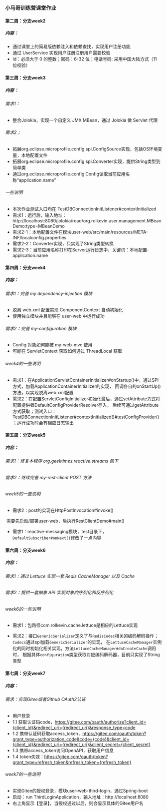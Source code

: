 ### 小马哥训练营课堂作业

#### 第二周：分支week2
##### 内容：
+ 通过课堂上的简易版依赖注入和依赖查找，实现用户注册功能
+ 通过 UserService 实现用户注册注册用户需要校验
+ Id：必须大于 0 的整数；密码：6-32 位；电话号码: 采用中国大陆方式（11 位校验）

#### 第三周：分支week3
##### 内容：
###### 需求1：
+ 整合Jolokia，实现一个自定义 JMX MBean，通过 Jolokia 做 Servlet 代理

###### 需求2；
+ 拓展org.eclipse.microprofile.config.spi.ConfigSource实现，包括OS环境变量，本地配置文件
+ 拓展org.eclipse.microprofile.config.spi.Converter实现，提供String类型到简单类
+ 通过org.eclipse.microprofile.config.Config读取当前应用名称“application.name”

###### 一些说明
+ 本次作业测试入口均在 TestDBConnectionInitListener#contextInitialized
+ 需求1：运行后，输入地址：http://localhost:8080/jolokia/read/org.rolkevin.user.management.MBeanDemo:type=MBeanDemo
+ 需求2-1：本地配置文件在模块user-web/src/main/resources/META-INF/localconfig.properties
+ 需求2-2：Converter实现，只实现了String类型转换
+ 需求2-3：当前应用名称打印在Server运行日志中，关键词：本地配置-application.name


#### 第四周：分支week4
##### 内容：
###### 需求1：完善 my dependency-injection 模块
+ 脱离 web.xml 配置实现 ComponentContext 自动初始化
+ 使用独立模块并且能够在 user-web 中运行成功
###### 需求2：完善 my-configuration 模块
+ Config 对象如何能被 my-web-mvc 使用
+ 可能在 ServletContext 获取如何通过 ThreadLocal 获取

###### week4的一些说明
+ 需求1：在ApplicationServletContainerInitializer#onStartup()中，通过SPI方式，加载ApplicationContainerInitializer的实现，
回调各自的onStartUp()方法，以实现脱离web.xml配置
+ 需求2：在配置ServletConfigInitializer初始化最后，通过setAttribute方式将配置提供者DefaultConfigProviderResolver存入，
后续可通过getAttribute方式获取；测试入口：TestDBConnectionInitListener#contextInitialized()#testConfigProvider()；运行成功时会有相应日志输出



#### 第五周：分支week5

##### 内容：

###### 需求1：修复本程序 org.geektimes.reactive.streams 包下

###### 需求2：继续完善 my-rest-client POST 方法

###### week5的一些说明

- 需求2：post的实现在HttpPostInvocation#invoke()

​       需要先启动/部署user-web，后执行RestClientDemo#main()

- 需求1：reactive-messaging模块，test目录下，`DefaultSubscriber#onNext()`修改了一点内容

#### 第六周：分支week6

##### 内容：

###### 需求1：通过 Lettuce 实现一套 Redis CacheManager 以及 Cache

###### 需求2：提供一套抽象 API 实现对象的序列化和反序列化

###### week6的一些说明
- 需求1：包路径com.rolkevin.cache.lettuce是相应的Lettuce实现

- 需求2：接口`GenericSerializer`定义了与`RedisCodec`相关的编码解码操作；`Codecs`通过spi加载`GenericSerializer`的实现，
在`LettuceCacheManager`实例化的同时初始化相关实现，方法`LettuceCacheManager#doCreateCache`调用时，
根据具体`configuration`类型获取对应编码解码器，目前只实现了String类型


#### 第七周：分支week7

##### 内容：

###### 需求：实现Gitee或者Github OAuth2认证
- 用户登录
- 1.1 获取认证码code，https://gitee.com/oauth/authorize?client_id={client_id}&redirect_uri={redirect_uri}&response_type=code
- 1.2 携带认证码获取access_token，https://gitee.com/oauth/token?grant_type=authorization_code&code={code}&client_id={client_id}&redirect_uri={redirect_uri}&client_secret={client_secret}
- 1.3 携带access_token访问OpenAPI，获取用户信息
- 1.4 token失效：https://gitee.com/oauth/token?grant_type=refresh_token&refresh_token={refresh_token}

###### week7的一些说明
- 实现Gitee的授权登录，模块user-web-third-login，通过Spring-boot
- 启动：run ThirdLoginApplication，输入地址：http://localhost:8080
- 右上角显示【登录】，当授权通过以后，则会显示具体的Gitee用户名
